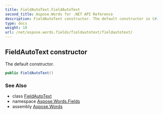 ```yaml
---
title: FieldAutoText.FieldAutoText
second_title: Aspose.Words for .NET API Reference
description: FieldAutoText constructor. The default constructor in C#.
type: docs
weight: 10
url: /net/aspose.words.fields/fieldautotext/fieldautotext/
---
```

## FieldAutoText constructor

The default constructor.

```csharp
public FieldAutoText()
```

### See Also

* class [FieldAutoText](../)
* namespace [Aspose.Words.Fields](../../fieldautotext/)
* assembly [Aspose.Words](../../../)

